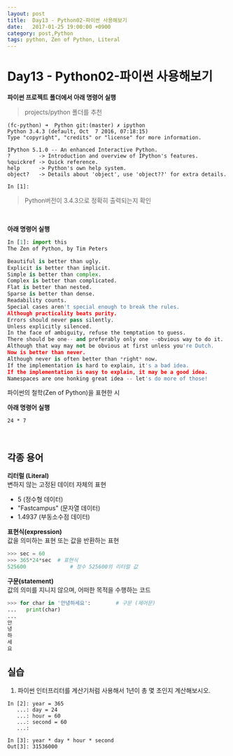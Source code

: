 ```yaml
---
layout: post
title:  Day13 - Python02-파이썬 사용해보기
date:   2017-01-25 19:00:00 +0900
category: post,Python
tags: python, Zen of Python, Literal
---
```



# Day13 - Python02-파이썬 사용해보기

**파이썬 프로젝트 폴더에서 아래 명령어 실행**  
> projects/python 폴더를 추천

```
(fc-python) ➜  Python git:(master) ✗ ipython
Python 3.4.3 (default, Oct  7 2016, 07:18:15) 
Type "copyright", "credits" or "license" for more information.

IPython 5.1.0 -- An enhanced Interactive Python.
?         -> Introduction and overview of IPython's features.
%quickref -> Quick reference.
help      -> Python's own help system.
object?   -> Details about 'object', use 'object??' for extra details.

In [1]: 
```

> Python버전이 3.4.3으로 정확히 출력되는지 확인

<br>

**아래 명령어 실행**  

```python
In [1]: import this
The Zen of Python, by Tim Peters

Beautiful is better than ugly.
Explicit is better than implicit.
Simple is better than complex.
Complex is better than complicated.
Flat is better than nested.
Sparse is better than dense.
Readability counts.
Special cases aren't special enough to break the rules.
Although practicality beats purity.
Errors should never pass silently.
Unless explicitly silenced.
In the face of ambiguity, refuse the temptation to guess.
There should be one-- and preferably only one --obvious way to do it.
Although that way may not be obvious at first unless you're Dutch.
Now is better than never.
Although never is often better than *right* now.
If the implementation is hard to explain, it's a bad idea.
If the implementation is easy to explain, it may be a good idea.
Namespaces are one honking great idea -- let's do more of those!
```

파이썬의 철학(Zen of Python)을 표현한 시

**아래 명령어 실행**

```
24 * 7
```


<br>

## 각종 용어

**리터럴 (Literal)**  
변하지 않는 고정된 데이터 자체의 표현  

- 5 (정수형 데이터)
- "Fastcampus" (문자열 데이터)
- 1.4937 (부동소수점 데이터)

**표현식(expression)**  
값을 의미하는 표현 또는 값을 반환하는 표현

```python
>>> sec = 60
>>> 365*24*sec	# 표현식
525600				# 정수 525600의 리터럴 값
```

**구문(statement)**  
값의 의미를 지니지 않으며, 어떠한 목적을 수행하는 코드

```python
>>> for char in '안녕하세요':		# 구문 (제어문)
...   print(char)
... 
안
녕
하
세
요
```


## 실습

1. 파이썬 인터프리터를 계산기처럼 사용해서 1년이 총 몇 초인지 계산해보시오.

```
In [2]: year = 365
   ...: day = 24
   ...: hour = 60
   ...: second = 60
   ...: 

In [3]: year * day * hour * second
Out[3]: 31536000
```